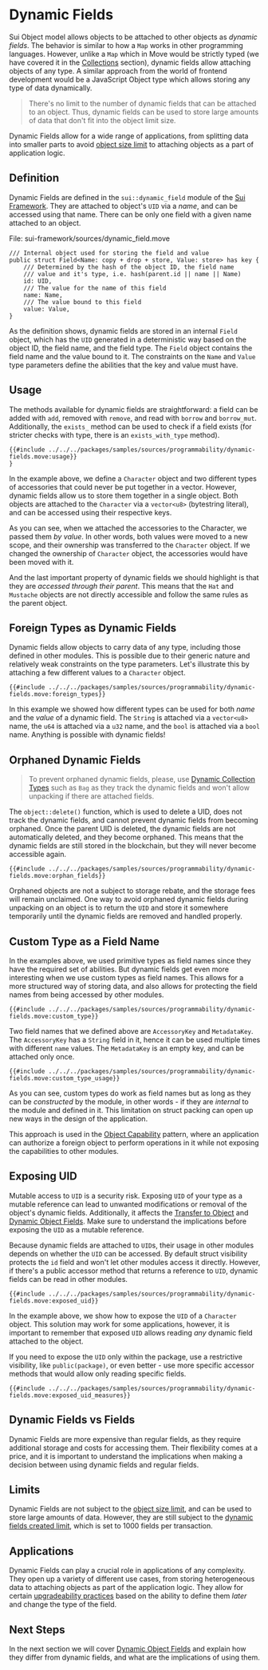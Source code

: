 # Dynamic Fields

Sui Object model allows objects to be attached to other objects as _dynamic fields_. The behavior is similar to how a `Map` works in other programming languages. However, unlike a `Map` which in Move would be strictly typed (we have covered it in the [Collections](./collections.md) section), dynamic fields allow attaching objects of any type. A similar approach from the world of frontend development would be a JavaScript Object type which allows storing any type of data dynamically.

> There's no limit to the number of dynamic fields that can be attached to an object. Thus, dynamic fields can be used to store large amounts of data that don't fit into the object limit size.

Dynamic Fields allow for a wide range of applications, from splitting data into smaller parts to avoid [object size limit](./../guides/building-against-limits.md) to attaching objects as a part of application logic.

## Definition

Dynamic Fields are defined in the `sui::dynamic_field` module of the [Sui Framework](./sui-framework.md). They are attached to object's `UID` via a _name_, and can be accessed using that name. There can be only one field with a given name attached to an object.

File: sui-framework/sources/dynamic_field.move

```move
/// Internal object used for storing the field and value
public struct Field<Name: copy + drop + store, Value: store> has key {
    /// Determined by the hash of the object ID, the field name
    /// value and it's type, i.e. hash(parent.id || name || Name)
    id: UID,
    /// The value for the name of this field
    name: Name,
    /// The value bound to this field
    value: Value,
}
```

As the definition shows, dynamic fields are stored in an internal `Field` object, which has the `UID` generated in a deterministic way based on the object ID, the field name, and the field type. The `Field` object contains the field name and the value bound to it. The constraints on the `Name` and `Value` type parameters define the abilities that the key and value must have.

## Usage

The methods available for dynamic fields are straightforward: a field can be added with `add`, removed with `remove`, and read with `borrow` and `borrow_mut`. Additionally, the `exists_` method can be used to check if a field exists (for stricter checks with type, there is an `exists_with_type` method).

```move
{{#include ../../../packages/samples/sources/programmability/dynamic-fields.move:usage}}
}
```

In the example above, we define a `Character` object and two different types of accessories that could never be put together in a vector. However, dynamic fields allow us to store them together in a single object. Both objects are attached to the `Character` via a `vector<u8>` (bytestring literal), and can be accessed using their respective keys.

As you can see, when we attached the accessories to the Character, we passed them _by value_. In other words, both values were moved to a new scope, and their ownership was transferred to the `Character` object. If we changed the ownership of `Character` object, the accessories would have been moved with it.

And the last important property of dynamic fields we should highlight is that they are _accessed through their parent_. This means that the `Hat` and `Mustache` objects are not directly accessible and follow the same rules as the parent object.

## Foreign Types as Dynamic Fields

Dynamic fields allow objects to carry data of any type, including those defined in other modules. This is possible due to their generic nature and relatively weak constraints on the type parameters. Let's illustrate this by attaching a few different values to a `Character` object.

```move
{{#include ../../../packages/samples/sources/programmability/dynamic-fields.move:foreign_types}}
```

In this example we showed how different types can be used for both _name_ and the _value_ of a dynamic field. The `String` is attached via a `vector<u8>` name, the `u64` is attached via a `u32` name, and the `bool` is attached via a `bool` name. Anything is possible with dynamic fields!

## Orphaned Dynamic Fields

> To prevent orphaned dynamic fields, please, use [Dynamic Collection Types](./dynamic-collections.md) such as `Bag` as they track the dynamic fields and won't allow unpacking if there are attached fields.

The `object::delete()` function, which is used to delete a UID, does not track the dynamic fields, and cannot prevent dynamic fields from becoming orphaned. Once the parent UID is deleted, the dynamic fields are not automatically deleted, and they become orphaned. This means that the dynamic fields are still stored in the blockchain, but they will never become accessible again.

```move
{{#include ../../../packages/samples/sources/programmability/dynamic-fields.move:orphan_fields}}
```

Orphaned objects are not a subject to storage rebate, and the storage fees will remain unclaimed. One way to avoid orphaned dynamic fields during unpacking on an object is to return the `UID` and store it somewhere temporarily until the dynamic fields are removed and handled properly.

## Custom Type as a Field Name

In the examples above, we used primitive types as field names since they have the required set of abilities. But dynamic fields get even more interesting when we use custom types as field names. This allows for a more structured way of storing data, and also allows for protecting the field names from being accessed by other modules.

```move
{{#include ../../../packages/samples/sources/programmability/dynamic-fields.move:custom_type}}
```

Two field names that we defined above are `AccessoryKey` and `MetadataKey`. The `AccessoryKey` has a `String` field in it, hence it can be used multiple times with different `name` values. The `MetadataKey` is an empty key, and can be attached only once.

```move
{{#include ../../../packages/samples/sources/programmability/dynamic-fields.move:custom_type_usage}}
```

As you can see, custom types do work as field names but as long as they can be _constructed_ by the module, in other words - if they are _internal_ to the module and defined in it. This limitation on struct packing can open up new ways in the design of the application.

This approach is used in the [Object Capability]() pattern, where an application can authorize a foreign object to perform operations in it while not exposing the capabilities to other modules.

## Exposing UID

<div class="warning">

Mutable access to `UID` is a security risk. Exposing `UID` of your type as a mutable reference can lead to unwanted modifications or removal of the object's dynamic fields. Additionally, it affects the [Transfer to Object](./../storage/transfer-to-object.md) and [Dynamic Object Fields](./dynamic-object-fields.md). Make sure to understand the implications before exposing the `UID` as a mutable reference.

</div>

Because dynamic fields are attached to `UID`s, their usage in other modules depends on whether the `UID` can be accessed. By default struct visibility protects the `id` field and won't let other modules access it directly. However, if there's a public accessor method that returns a reference to `UID`, dynamic fields can be read in other modules.

```move
{{#include ../../../packages/samples/sources/programmability/dynamic-fields.move:exposed_uid}}
```

In the example above, we show how to expose the `UID` of a `Character` object. This solution may work for some applications, however, it is important to remember that exposed `UID` allows reading _any_ dynamic field attached to the object.

If you need to expose the `UID` only within the package, use a restrictive visibility, like `public(package)`, or even better - use more specific accessor methods that would allow only reading specific fields.

```move
{{#include ../../../packages/samples/sources/programmability/dynamic-fields.move:exposed_uid_measures}}
```

## Dynamic Fields vs Fields

Dynamic Fields are more expensive than regular fields, as they require additional storage and costs for accessing them. Their flexibility comes at a price, and it is important to understand the implications when making a decision between using dynamic fields and regular fields.

## Limits

Dynamic Fields are not subject to the [object size limit](./../guides/building-against-limits.md), and can be used to store large amounts of data. However, they are still subject to the [dynamic fields created limit](./../guides/building-against-limits.md), which is set to 1000 fields per transaction.

## Applications

Dynamic Fields can play a crucial role in applications of any complexity. They open up a variety of different use cases, from storing heterogeneous data to attaching objects as part of the application logic. They allow for certain [upgradeability practices](./../guides/upgradeability-practices.md) based on the ability to define them _later_ and change the type of the field.

## Next Steps

In the next section we will cover [Dynamic Object Fields](./dynamic-object-fields.md) and explain how they differ from dynamic fields, and what are the implications of using them.
